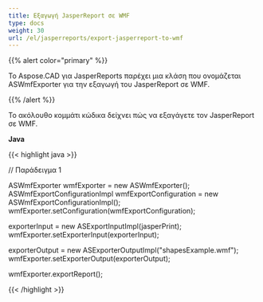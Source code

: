 ```yaml
---
title: Εξαγωγή JasperReport σε WMF
type: docs
weight: 30
url: /el/jasperreports/export-jasperreport-to-wmf
---
```


{{% alert color="primary" %}}

Το Aspose.CAD για JasperReports παρέχει μια κλάση που ονομάζεται ASWmfExporter για την εξαγωγή του JasperReport σε WMF.

{{% /alert %}}

Το ακόλουθο κομμάτι κώδικα δείχνει πώς να εξαγάγετε τον JasperReport σε WMF.

**Java**

{{< highlight java >}}

// Παράδειγμα 1

ASWmfExporter wmfExporter = new ASWmfExporter();
ASWmfExportConfigurationImpl wmfExportConfiguration = new ASWmfExportConfigurationImpl();
wmfExporter.setConfiguration(wmfExportConfiguration);

exporterInput = new ASExportInputImpl(jasperPrint);
wmfExporter.setExporterInput(exporterInput);

exporterOutput = new ASExporterOutputImpl("shapesExample.wmf");
wmfExporter.setExporterOutput(exporterOutput);

wmfExporter.exportReport();

{{< /highlight >}}
